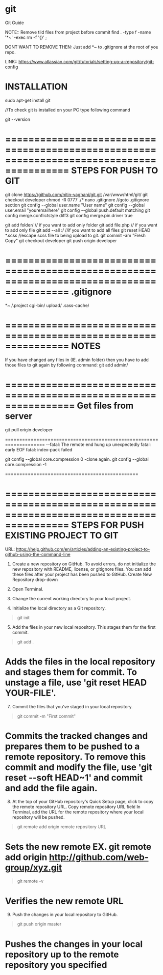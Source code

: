 # git
Git Guide

NOTE::  Remove tild files from project before commit
find . -type f -name '*~' -exec rm -f '{}' \;

DONT WANT TO REMOVE THEN: Just add *~ to .gitignore at the root of you repo.

LINK:: https://www.atlassian.com/git/tutorials/setting-up-a-repository/git-config


INSTALLATION
=========================================================================================
sudo apt-get install git

//To check git is installed on your PC type following command

git --version

=========================================================================================
STEPS FOR PUSH TO GIT
=========================================================================================

git clone https://github.com/nitin-vaghani/git.git /var/www/html/git/
git checkout developer
chmod -R 0777 ./*
nano .gitignore  //goto .gitignore section
git config --global user.name "User name"
git config --global user.email "youremailhere"
git config --global push.default matching
git config merge.conflictstyle diff3
git config merge.pin.driver true

git add folder/					// if you want to add only folder
git add file.php				// if you want to add only file
git add --all :/				//if you want to add all files
git reset HEAD *.scss 	//escape scss file to being upload to git.
git commit -am "Fresh Copy"
git checkout developer
git push origin developer

=========================================================================================
.gitignore
=========================================================================================
*~
/.project
cgi-bin/
upload/
.sass-cache/

===============================================================
NOTES
==================================================================
If you have changed any files in (IE. admin folder) then you have to add those files to git again by following command:
git add admin/

================================================================
Get files from server
====================================================================
git pull origin developer

====================================================================
--fatal: The remote end hung up unexpectedly
fatal: early EOF
fatal: index-pack failed

git config --global core.compression 0
-clone again.
git config --global core.compression -1  

===============================================




=========================================================================================
STEPS FOR PUSH EXISTING PROJECT TO GIT
=========================================================================================

URL: https://help.github.com/en/articles/adding-an-existing-project-to-github-using-the-command-line


1. Create a new repository on GitHub. To avoid errors, do not initialize the new repository with README, license, or gitignore files. You can add these files after your project has been pushed to GitHub.
Create New Repository drop-down

2. Open Terminal.

3. Change the current working directory to your local project.

4. Initialize the local directory as a Git repository.

> git init

5. Add the files in your new local repository. This stages them for the first commit.

> git add .
# Adds the files in the local repository and stages them for commit. To unstage a file, use 'git reset HEAD YOUR-FILE'.

7. Commit the files that you've staged in your local repository.

> git commit -m "First commit"
# Commits the tracked changes and prepares them to be pushed to a remote repository. To remove this commit and modify the file, use 'git reset --soft HEAD~1' and commit and add the file again.

8. At the top of your GitHub repository's Quick Setup page, click to copy the remote repository URL.
Copy remote repository URL field In Terminal, add the URL for the remote repository where your local repository will be pushed.

> git remote add origin remote repository URL
# Sets the new remote EX. git remote add origin http://github.com/web-group/xyz.git
> git remote -v
# Verifies the new remote URL

9. Push the changes in your local repository to GitHub.

> git push origin master
# Pushes the changes in your local repository up to the remote repository you specified
